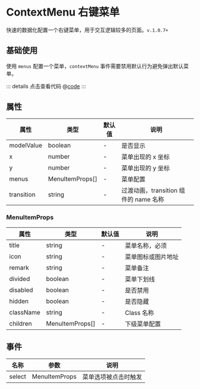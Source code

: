 # ContextMenu 右键菜单

快速的数据化配置一个右键菜单，用于交互逻辑较多的页面。`v.1.0.7+`

## 基础使用

使用 `menus` 配置一个菜单，`contextMenu` 事件需要禁用默认行为避免弹出默认菜单。

<ClientOnly><contextMenu/></ClientOnly>

::: details 点击查看代码
@[code](@example/contextMenu.vue)
:::

## 属性

| 属性 | 类型  | 默认值 | 说明  
| --- | ---   | ---   | --- 
| modelValue | boolean | - | 是否显示
| x | number | - | 菜单出现的 x 坐标
| y | number | - | 菜单出现的 y 坐标
| menus | MenuItemProps[] | - | 菜单配置
| transition | string | - | 过渡动画，transition 组件的 name 名称

### MenuItemProps

| 属性 | 类型  | 默认值 | 说明  
| --- | ---   | ---   | --- 
| title | string | - | 菜单名称，必须
| icon  | string | - | 菜单图标或图片地址
| remark | string | - | 菜单备注
| divided | boolean | - | 菜单下划线
| disabled | boolean | - | 是否禁用
| hidden | boolean | - | 是否隐藏
| className | string | - | Class 名称
| children | MenuItemProps[] | - | 下级菜单配置

## 事件

| 名称          | 参数  |   说明                     | 
| -----------   | ------- | -----------------------------  |
| select    | MenuItemProps  | 菜单选项被点击时触发      |
